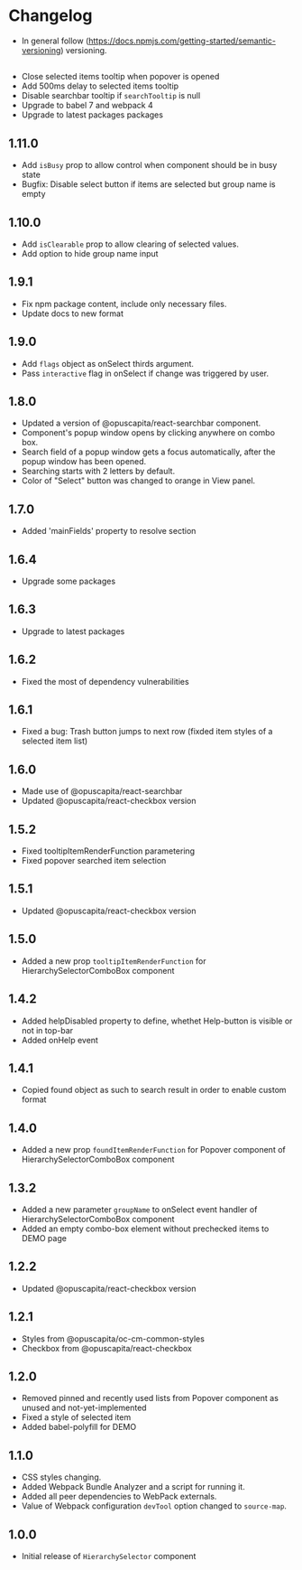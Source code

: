 # Changelog

* In general follow (https://docs.npmjs.com/getting-started/semantic-versioning) versioning.

## <next>
* Close selected items tooltip when popover is opened
* Add 500ms delay to selected items tooltip
* Disable searchbar tooltip if `searchTooltip` is null
* Upgrade to babel 7 and webpack 4
* Upgrade to latest packages packages

## 1.11.0
* Add `isBusy` prop to allow control when component should be in busy state
* Bugfix: Disable select button if items are selected but group name is empty

## 1.10.0
* Add `isClearable` prop to allow clearing of selected values.
* Add option to hide group name input

## 1.9.1
* Fix npm package content, include only necessary files.
* Update docs to new format

## 1.9.0
* Add `flags` object as onSelect thirds argument.
* Pass `interactive` flag in onSelect if change was triggered by user.

## 1.8.0
* Updated a version of @opuscapita/react-searchbar component.
* Component's popup window opens by clicking anywhere on combo box.
* Search field of a popup window gets a focus automatically, after the popup window has been opened.
* Searching starts with 2 letters by default.
* Color of "Select" button was changed to orange in View panel.

## 1.7.0
* Added 'mainFields' property to resolve section

## 1.6.4
* Upgrade some packages

## 1.6.3
* Upgrade to latest packages

## 1.6.2
* Fixed the most of dependency vulnerabilities

## 1.6.1
* Fixed a bug: Trash button jumps to next row (fixded item styles of a selected item list) 

## 1.6.0

* Made use of @opuscapita/react-searchbar
* Updated @opuscapita/react-checkbox version

## 1.5.2

* Fixed tooltipItemRenderFunction parametering
* Fixed popover searched item selection

## 1.5.1

* Updated @opuscapita/react-checkbox version

## 1.5.0

* Added a new prop `tooltipItemRenderFunction` for HierarchySelectorComboBox component 

## 1.4.2
* Added helpDisabled property to define, whethet Help-button is visible or not in top-bar
* Added onHelp event

## 1.4.1

* Copied found object as such to search result in order to enable custom format

## 1.4.0

* Added a new prop `foundItemRenderFunction` for Popover component of HierarchySelectorComboBox component

## 1.3.2

* Added a new parameter `groupName` to onSelect event handler of HierarchySelectorComboBox component
* Added an empty combo-box element without prechecked items to DEMO page

## 1.2.2

* Updated @opuscapita/react-checkbox version

## 1.2.1

* Styles from @opuscapita/oc-cm-common-styles
* Checkbox from @opuscapita/react-checkbox

## 1.2.0

* Removed pinned and recently used lists from Popover component as unused and not-yet-implemented
* Fixed a style of selected item
* Added babel-polyfill for DEMO

## 1.1.0

* CSS styles changing.
* Added Webpack Bundle Analyzer and a script for running it.
* Added all peer dependencies to WebPack externals.
* Value of Webpack configuration `devTool` option changed to `source-map`.

## 1.0.0

* Initial release of `HierarchySelector` component
